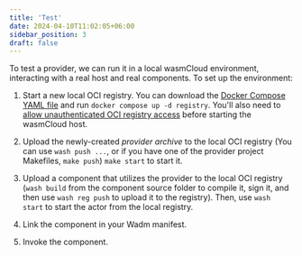```yaml
---
title: 'Test'
date: 2024-04-10T11:02:05+06:00
sidebar_position: 3
draft: false
---
```


To test a provider, we can run it in a local wasmCloud environment, interacting with a real host and real components. To set up the environment:

1. Start a new local OCI registry. You can download the [Docker Compose YAML file](https://github.com/wasmCloud/wasmCloud/blob/main/examples/docker/docker-compose-full.yml) and run `docker compose up -d registry`. You'll also need to [allow unauthenticated OCI registry access](/docs/developer/workflow/#allowing-unauthenticated-oci-registry-access) before starting the wasmCloud host.

2. Upload the newly-created _provider archive_ to the local OCI registry (You can use `wash push ...`, or if you have one of the provider project Makefiles, `make push`) `make start` to start it.

3. Upload a component that utilizes the provider to the local OCI registry (`wash build` from the component source folder to compile it, sign it, and then use `wash reg push` to upload it to the registry). Then, use `wash start` to start the actor from the local registry.

4. Link the component in your Wadm manifest.

5. Invoke the component.
